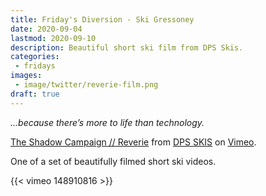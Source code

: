 ```yaml
---
title: Friday's Diversion - Ski Gressoney
date: 2020-09-04
lastmod: 2020-09-10
description: Beautiful short ski film from DPS Skis.
categories:
 - fridays
images:
 - image/twitter/reverie-film.png
draft: true
---
```


_...because there’s more to life than technology._

[The Shadow Campaign // Reverie](https://vimeo.com/148910816) from [DPS SKIS](https://vimeo.com/dpsskis) on
[Vimeo](https://vimeo.com).

One of a set of beautifully filmed short ski videos.

{{< vimeo  148910816 >}}


